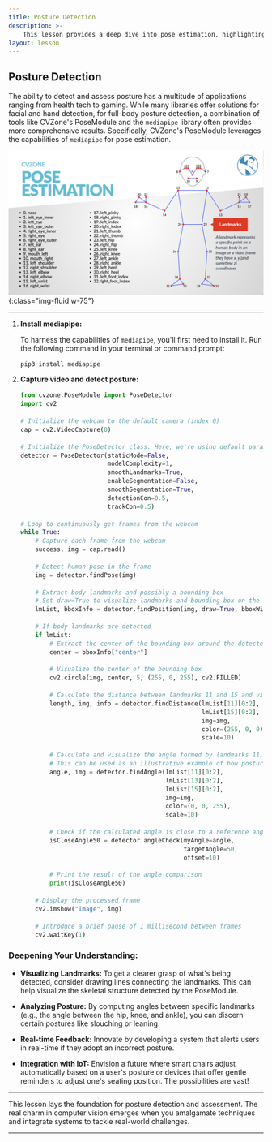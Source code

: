 ```yaml
---
title: Posture Detection
description: >-
    This lesson provides a deep dive into pose estimation, highlighting key body landmarks and explaining how to interpret them to assess posture.
layout: lesson
---
```


## Posture Detection

The ability to detect and assess posture has a multitude of applications ranging from health tech to gaming. While many libraries offer solutions for facial and hand detection, for full-body posture detection, a combination of tools like CVZone's PoseModule and the `mediapipe` library often provides more comprehensive results. Specifically, CVZone's PoseModule leverages the capabilities of `mediapipe` for pose estimation.

![Post Estimation Landmarks](assets/pose.jpg){:class="img-fluid w-75"}

---

1. **Install mediapipe:**

   To harness the capabilities of `mediapipe`, you'll first need to install it. Run the following command in your terminal or command prompt:

   ```bash
   pip3 install mediapipe
   ```

2. **Capture video and detect posture:**

   ```python
   from cvzone.PoseModule import PoseDetector
   import cv2

   # Initialize the webcam to the default camera (index 0)
   cap = cv2.VideoCapture(0)

   # Initialize the PoseDetector class. Here, we're using default parameters. For a deep dive into what each parameter signifies, consider checking the documentation.
   detector = PoseDetector(staticMode=False,
                           modelComplexity=1,
                           smoothLandmarks=True,
                           enableSegmentation=False,
                           smoothSegmentation=True,
                           detectionCon=0.5,
                           trackCon=0.5)

   # Loop to continuously get frames from the webcam
   while True:
       # Capture each frame from the webcam
       success, img = cap.read()

       # Detect human pose in the frame
       img = detector.findPose(img)

       # Extract body landmarks and possibly a bounding box 
       # Set draw=True to visualize landmarks and bounding box on the image
       lmList, bboxInfo = detector.findPosition(img, draw=True, bboxWithHands=False)

       # If body landmarks are detected
       if lmList:
           # Extract the center of the bounding box around the detected pose
           center = bboxInfo["center"]

           # Visualize the center of the bounding box
           cv2.circle(img, center, 5, (255, 0, 255), cv2.FILLED)

           # Calculate the distance between landmarks 11 and 15 and visualize it
           length, img, info = detector.findDistance(lmList[11][0:2],
                                                     lmList[15][0:2],
                                                     img=img,
                                                     color=(255, 0, 0),
                                                     scale=10)

           # Calculate and visualize the angle formed by landmarks 11, 13, and 15
           # This can be used as an illustrative example of how posture might be inferred from body landmarks.
           angle, img = detector.findAngle(lmList[11][0:2],
                                           lmList[13][0:2],
                                           lmList[15][0:2],
                                           img=img,
                                           color=(0, 0, 255),
                                           scale=10)

           # Check if the calculated angle is close to a reference angle of 50 degrees (with a leeway of 10 degrees)
           isCloseAngle50 = detector.angleCheck(myAngle=angle,
                                                targetAngle=50,
                                                offset=10)

           # Print the result of the angle comparison
           print(isCloseAngle50)

       # Display the processed frame
       cv2.imshow("Image", img)

       # Introduce a brief pause of 1 millisecond between frames
       cv2.waitKey(1)
   ```

### Deepening Your Understanding:

- **Visualizing Landmarks:** To get a clearer grasp of what's being detected, consider drawing lines connecting the landmarks. This can help visualize the skeletal structure detected by the PoseModule.

- **Analyzing Posture:** By computing angles between specific landmarks (e.g., the angle between the hip, knee, and ankle), you can discern certain postures like slouching or leaning.

- **Real-time Feedback:** Innovate by developing a system that alerts users in real-time if they adopt an incorrect posture.

- **Integration with IoT:** Envision a future where smart chairs adjust automatically based on a user's posture or devices that offer gentle reminders to adjust one's seating position. The possibilities are vast!

---

This lesson lays the foundation for posture detection and assessment. The real charm in computer vision emerges when you amalgamate techniques and integrate systems to tackle real-world challenges.

---
